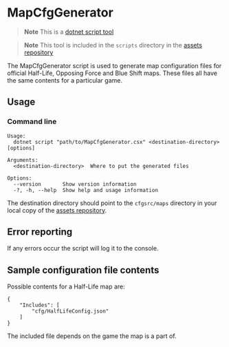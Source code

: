 # MapCfgGenerator

> **Note**
> This is a [dotnet script tool](/docs/tutorials/setting-up-and-using-dotnet-script.md)

> **Note**
> This tool is included in the `scripts` directory in the [assets repository](https://github.com/SamVanheer/halflife-unified-sdk-assets)

The MapCfgGenerator script is used to generate map configuration files for official Half-Life, Opposing Force and Blue Shift maps.
These files all have the same contents for a particular game.

## Usage

### Command line

```
Usage:
  dotnet script "path/to/MapCfgGenerator.csx" <destination-directory> [options]

Arguments:
  <destination-directory>  Where to put the generated files

Options:
  --version       Show version information
  -?, -h, --help  Show help and usage information
```

The destination directory should point to the `cfgsrc/maps` directory in your local copy of the [assets repository](https://github.com/SamVanheer/halflife-unified-sdk-assets).

## Error reporting

If any errors occur the script will log it to the console.

## Sample configuration file contents

Possible contents for a Half-Life map are:
```jsonc
{
	"Includes": [
		"cfg/HalfLifeConfig.json"
	]
}
```

The included file depends on the game the map is a part of.
